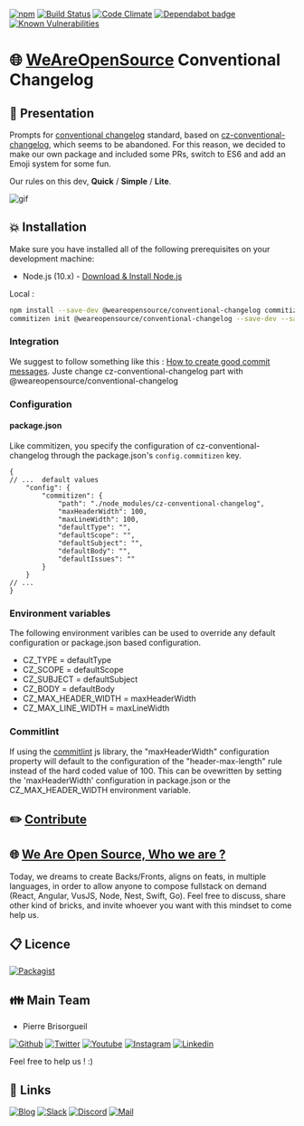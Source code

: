 [![npm](https://badges.weareopensource.me/npm/v/@weareopensource/conventional-changelog.svg?style=flat-square)](https://www.npmjs.com/package/@weareopensource/conventional-changelog) [![Build Status](https://badges.weareopensource.me/travis/weareopensource/conventional-changelog.svg?style=flat-square)](https://travis-ci.org/github/weareopensource/conventional-changelog) [![Code Climate](https://badges.weareopensource.me/codeclimate/maintainability-percentage/weareopensource/conventional-changelog.svg?style=flat-square)](https://codeclimate.com/github/weareopensource/conventional-changelog/maintainability)
 [![Dependabot badge](https://badges.weareopensource.me/badge/Dependabot-enabled-2768cf.svg?style=flat-square)](https://dependabot.com) [![Known Vulnerabilities](https://snyk.io/test/github/WeAreOpenSourceProjects/waos-conventional-changelog/badge.svg?style=flat-square)](https://snyk.io/test/github/WeAreOpenSourceProjects/waos-conventional-changelog)
 
# :globe_with_meridians: [WeAreOpenSource](https://weareopensource.me) Conventional Changelog

## :book: Presentation

Prompts for [conventional changelog](https://github.com/conventional-changelog/conventional-changelog) standard, based on [cz-conventional-changelog](https://github.com/commitizen/cz-conventional-changelog), which seems to be abandoned. For this reason, we decided to make our own package and included some PRs, switch to ES6 and add an Emoji system for some fun.

Our rules on this dev, **Quick** / **Simple** / **Lite**.

![gif](https://github.com/weareopensource/conventional-changelog/blob/master/assets/demo.gif)

## :boom: Installation

Make sure you have installed all of the following prerequisites on your development machine:

- Node.js (10.x) - [Download & Install Node.js](https://nodejs.org/en/download/)

Local : 

```bash
npm install --save-dev @weareopensource/conventional-changelog commitizen
commitizen init @weareopensource/conventional-changelog --save-dev --save-exact
```

### Integration 

We suggest to follow something like this : [How to create good commit messages](https://medium.com/@klauskpm/how-to-create-good-commit-messages-67943d30cced). Juste change cz-conventional-changelog part with @weareopensource/conventional-changelog

### Configuration

#### package.json

Like commitizen, you specify the configuration of cz-conventional-changelog through the package.json's `config.commitizen` key.

```json5
{
// ...  default values
    "config": {
        "commitizen": {      
            "path": "./node_modules/cz-conventional-changelog",
            "maxHeaderWidth": 100,
            "maxLineWidth": 100,
            "defaultType": "",
            "defaultScope": "",        
            "defaultSubject": "",
            "defaultBody": "",
            "defaultIssues": ""
        }
    }
// ...    
}
``` 
### Environment variables

The following environment varibles can be used to override any default configuration or package.json based configuration.

* CZ_TYPE = defaultType 
* CZ_SCOPE = defaultScope
* CZ_SUBJECT = defaultSubject
* CZ_BODY = defaultBody
* CZ_MAX_HEADER_WIDTH = maxHeaderWidth
* CZ_MAX_LINE_WIDTH = maxLineWidth

### Commitlint

If using the [commitlint](https://github.com/conventional-changelog/commitlint) js library, the "maxHeaderWidth" configuration property will default to the configuration of the "header-max-length" rule instead of the hard coded value of 100.  This can be ovewritten by setting the 'maxHeaderWidth' configuration in package.json or the CZ_MAX_HEADER_WIDTH environment variable.


## :pencil2: [Contribute](https://blog.weareopensource.me/how-to-contribute/)

## :globe_with_meridians: [We Are Open Source, Who we are ?](https://weareopensource.me)

Today, we dreams to create Backs/Fronts, aligns on feats, in multiple languages, in order to allow anyone to compose fullstack on demand (React, Angular, VusJS, Node, Nest, Swift, Go).
Feel free to discuss, share other kind of bricks, and invite whoever you want with this mindset to come help us.

## :clipboard: Licence

[![Packagist](https://badges.weareopensource.me/packagist/l/doctrine/orm.svg?style=flat-square)](/LICENSE.md)

## :family: Main Team

* Pierre Brisorgueil

[![Github](https://badges.weareopensource.me/badge/Follow-me%20on%20Github-282828.svg?style=flat-square)](https://github.com/PierreBrisorgueil) [![Twitter](https://badges.weareopensource.me/badge/Follow-me%20on%20Twitter-3498db.svg?style=flat-square)](https://twitter.com/pbrisorgueil?lang=fr) [![Youtube](https://badges.weareopensource.me/badge/Watch-me%20on%20Youtube-e74c3c.svg?style=flat-square)](https://www.youtube.com/channel/UCIIjHtrZL5-rFFupn7c3OtA) [![Instagram](https://badges.weareopensource.me/badge/Follow-me%20on%20Instagram-f27231.svg?style=flat-square)](https://www.instagram.com/pierre_brsrgl/) [![Linkedin](https://badges.weareopensource.me/badge/Add-me%20on%20linkedin-006DA9.svg?style=flat-square)](https://www.linkedin.com/in/pierre-brisorgueil/)

Feel free to help us ! :)

## :link: Links

[![Blog](https://badges.weareopensource.me/badge/Read-our%20Blog-1abc9c.svg?style=flat-square)](https://blog.weareopensource.me) [![Slack](https://badges.weareopensource.me/badge/Chat-on%20our%20Slack-d0355b.svg?style=flat-square)](https://join.slack.com/t/weareopensource/shared_invite/zt-62p1qxna-PEQn289qx6mmHobzKW8QFw) [![Discord](https://badges.weareopensource.me/badge/Chat-on%20our%20Discord-516DB9.svg?style=flat-square)](https://discord.gg/U2a2vVm)  [![Mail](https://badges.weareopensource.me/badge/Contact-us%20by%20mail-00a8ff.svg?style=flat-square)](mailto:weareopensource.me@gmail.com?subject=Contact)
